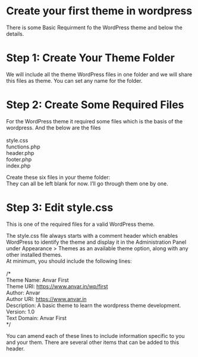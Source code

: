 # Create your first theme in wordpress
There is some Basic Requirment fo the WordPress theme and below the details. 
<h1>Step 1: Create Your Theme Folder</h1>

We will include all the theme WordPress files in one folder and we will share this files as theme. You can set any name for the folder.

<h1>Step 2: Create Some Required Files</h1>

For the WordPress theme it required some files which is the basis of the wordpress. And the below are the files <br>
<br>
style.css<br>
functions.php<br>
header.php<br>
footer.php<br>
index.php<br>

Create these six files in your theme folder:<br>
They can all be left blank for now. I’ll go through them one by one.<br>

<h1>Step 3: Edit style.css</h1>

This is one of the required files for a valid WordPress theme. <br>

The style.css file always starts with a comment header which enables WordPress to identify the theme and display it in the Administration Panel under Appearance > Themes as an available theme option, along with any other installed themes.
<br>
 At minimum, you should include the following lines:<br>
<br>
/*<br>
Theme Name: Anvar First<br>
Theme URI: https://www.anvar.in/wp/first<br>
Author: Anvar<br>
Author URI: https://www.anvar.in<br>
Description: A basic theme to learn the wordpress theme development.<br>
Version: 1.0<br>
Text Domain: Anvar First<br>
*/<br>

You can amend each of these lines to include information specific to you and your them. There are several other items that can be added to this header.

